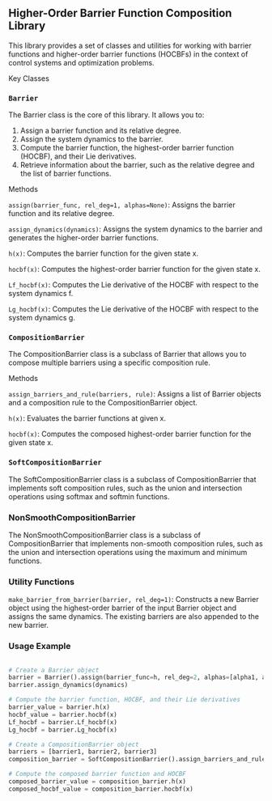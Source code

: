 ## Higher-Order Barrier Function Composition Library

This library provides a set of classes and utilities for working with barrier functions and higher-order barrier functions (HOCBFs) in the context of control systems and optimization problems.


Key Classes
### `Barrier`
The Barrier class is the core of this library. It allows you to:

1. Assign a barrier function and its relative degree.
2. Assign the system dynamics to the barrier.
3. Compute the barrier function, the highest-order barrier function (HOCBF), and their Lie derivatives.
4. Retrieve information about the barrier, such as the relative degree and the list of barrier functions.

Methods

`assign(barrier_func, rel_deg=1, alphas=None)`: Assigns the barrier function and its relative degree.

`assign_dynamics(dynamics)`: Assigns the system dynamics to the barrier and generates the higher-order barrier functions.

`h(x)`: Computes the barrier function for the given state x.

`hocbf(x)`: Computes the highest-order barrier function for the given state x.

`Lf_hocbf(x)`: Computes the Lie derivative of the HOCBF with respect to the system dynamics f.

`Lg_hocbf(x)`: Computes the Lie derivative of the HOCBF with respect to the system dynamics g.

### `CompositionBarrier`

The CompositionBarrier class is a subclass of Barrier that allows you to compose multiple barriers using a specific composition rule.

Methods

`assign_barriers_and_rule(barriers, rule)`: Assigns a list of Barrier objects and a composition rule to the CompositionBarrier object.

`h(x)`: Evaluates the barrier functions at given x.

`hocbf(x)`: Computes the composed highest-order barrier function for the given state x.


### `SoftCompositionBarrier`

The SoftCompositionBarrier class is a subclass of CompositionBarrier that implements soft composition rules, such as the union and intersection operations using softmax and softmin functions.

### NonSmoothCompositionBarrier

The NonSmoothCompositionBarrier class is a subclass of CompositionBarrier that implements non-smooth composition rules, such as the union and intersection operations using the maximum and minimum functions.

### Utility Functions

`make_barrier_from_barrier(barrier, rel_deg=1)`: Constructs a new Barrier object using the highest-order barrier of the input Barrier object and assigns the same dynamics. The existing barriers are also appended to the new barrier.


### Usage Example
```python

# Create a Barrier object
barrier = Barrier().assign(barrier_func=h, rel_deg=2, alphas=[alpha1, alpha2])
barrier.assign_dynamics(dynamics)

# Compute the barrier function, HOCBF, and their Lie derivatives
barrier_value = barrier.h(x)
hocbf_value = barrier.hocbf(x)
Lf_hocbf = barrier.Lf_hocbf(x)
Lg_hocbf = barrier.Lg_hocbf(x)

# Create a CompositionBarrier object
barriers = [barrier1, barrier2, barrier3]
composition_barrier = SoftCompositionBarrier().assign_barriers_and_rule(barriers, 'union')

# Compute the composed barrier function and HOCBF
composed_barrier_value = composition_barrier.h(x)
composed_hocbf_value = composition_barrier.hocbf(x)
```
